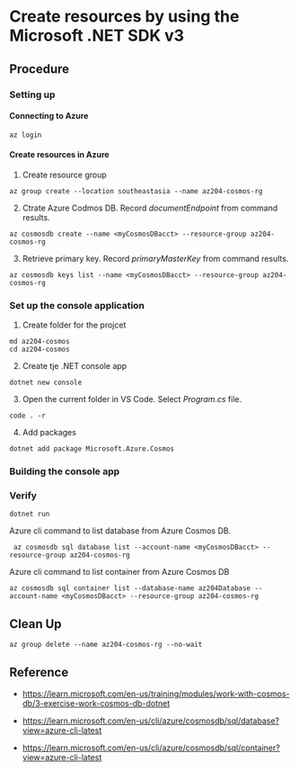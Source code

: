 # Create resources by using the Microsoft .NET SDK v3

## Procedure

### Setting up

#### Connecting to Azure

```
az login
```

#### Create resources in Azure

1. Create resource group

```
az group create --location southeastasia --name az204-cosmos-rg 
```

2. Ctrate Azure Codmos DB. Record *documentEndpoint* from command results.

```
az cosmosdb create --name <myCosmosDBacct> --resource-group az204-cosmos-rg
```

3. Retrieve primary key. Record *primaryMasterKey* from command results.

```
az cosmosdb keys list --name <myCosmosDBacct> --resource-group az204-cosmos-rg
```

### Set up the console application

1. Create folder for the projcet

```
md az204-cosmos
cd az204-cosmos
```

2. Create tje .NET console app

```
dotnet new console
```

3.  Open the current folder in VS Code. Select *Program.cs* file.

```
code . -r
```

4. Add packages

```
dotnet add package Microsoft.Azure.Cosmos
```

### Building the console app

### Verify

```
dotnet run
```

Azure cli command to list database from Azure Cosmos DB.

```
 az cosmosdb sql database list --account-name <myCosmosDBacct> --resource-group az204-cosmos-rg
```

Azure cli command to list container from Azure Cosmos DB

```
az cosmosdb sql container list --database-name az204Database --account-name <myCosmosDBacct> --resource-group az204-cosmos-rg
```

## Clean Up

```
az group delete --name az204-cosmos-rg --no-wait
```

## Reference

* https://learn.microsoft.com/en-us/training/modules/work-with-cosmos-db/3-exercise-work-cosmos-db-dotnet

* https://learn.microsoft.com/en-us/cli/azure/cosmosdb/sql/database?view=azure-cli-latest

* https://learn.microsoft.com/en-us/cli/azure/cosmosdb/sql/container?view=azure-cli-latest